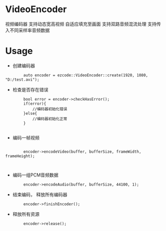 # VideoEncoder
视频编码器 支持动态宽高视频 自适应填充至画面 支持双路音频混流处理 支持传入不同采样率音频数据



# Usage 

- 创建编码器

````
		auto encoder = ezcode::VideoEncoder::create(1920, 1080, "D:/test.avi");

````

- 检查是否存在错误
````
		bool error = encoder->checkHasError();
        if(error){
            //编码器初始化错误
        }else{
            //编码器初始化正常
        }


````


- 编码一帧视频

````

		encoder->encodeVideo(buffer, bufferSize, frameWidth, frameHeight);

        
````

- 编码一组PCM音频数据

````
		encoder->encodeAudio(buffer, bufferSize, 44100, 1);

````

- 结束编码， 释放所有编码器

````
		encoder->finishEncoder();

````

- 释放所有资源

````
		encoder->release();

````